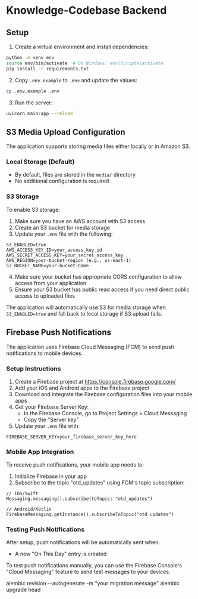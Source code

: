 # Knowledge-Codebase Backend

## Setup

1. Create a virtual environment and install dependencies:
```bash
python -m venv env
source env/bin/activate  # On Windows: env\Scripts\activate
pip install -r requirements.txt
```

2. Copy `.env.example` to `.env` and update the values:
```bash
cp .env.example .env
```

3. Run the server:
```bash
uvicorn main:app --reload
```

## S3 Media Upload Configuration

The application supports storing media files either locally or in Amazon S3.

### Local Storage (Default)
- By default, files are stored in the `media/` directory
- No additional configuration is required

### S3 Storage
To enable S3 storage:

1. Make sure you have an AWS account with S3 access
2. Create an S3 bucket for media storage
3. Update your `.env` file with the following:
```
S3_ENABLED=true
AWS_ACCESS_KEY_ID=your_access_key_id
AWS_SECRET_ACCESS_KEY=your_secret_access_key
AWS_REGION=your-bucket-region (e.g., us-east-1)
S3_BUCKET_NAME=your-bucket-name
```

4. Make sure your bucket has appropriate CORS configuration to allow access from your application
5. Ensure your S3 bucket has public read access if you need direct public access to uploaded files

The application will automatically use S3 for media storage when `S3_ENABLED=true` and fall back to local storage if S3 upload fails. 

## Firebase Push Notifications

The application uses Firebase Cloud Messaging (FCM) to send push notifications to mobile devices.

### Setup Instructions

1. Create a Firebase project at https://console.firebase.google.com/
2. Add your iOS and Android apps to the Firebase project
3. Download and integrate the Firebase configuration files into your mobile apps
4. Get your Firebase Server Key:
   - In the Firebase Console, go to Project Settings > Cloud Messaging
   - Copy the "Server key"
5. Update your `.env` file with:
```
FIREBASE_SERVER_KEY=your_firebase_server_key_here
```

### Mobile App Integration

To receive push notifications, your mobile app needs to:

1. Initialize Firebase in your app
2. Subscribe to the topic "otd_updates" using FCM's topic subscription:
```
// iOS/Swift
Messaging.messaging().subscribe(toTopic: "otd_updates")

// Android/Kotlin
FirebaseMessaging.getInstance().subscribeToTopic("otd_updates")
```

### Testing Push Notifications

After setup, push notifications will be automatically sent when:
- A new "On This Day" entry is created

To test push notifications manually, you can use the Firebase Console's "Cloud Messaging" feature to send test messages to your devices.

alembic revision --autogenerate -m "your migration message"
alembic upgrade head